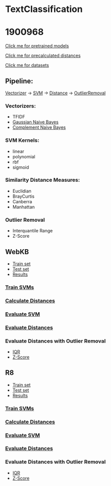 # TextClassification
# 1900968
[Click me for pretrained models](https://drive.google.com/drive/folders/1cePGZH7ZBIFJY6ovKi1uaTbKEKwmKbvd?usp=sharing)

[Click me for precalculated distances](https://drive.google.com/drive/folders/1lE3CcYC0wcI3x6nUqgKryyMKaEo3UyB0?usp=sharing)

[Click me for datasets](https://drive.google.com/drive/folders/1p3-IeJ1MMAdtjBEtOj3RMIvuYtaGkjpi)
## Pipeline:
[Vectorizer](https://github.com/ArelyA/TextClassification/blob/main/README.md#vectorizers) &#8594; [SVM](https://github.com/ArelyA/TextClassification/blob/main/README.md#svm-kernels) &#8594; [Distance](https://github.com/ArelyA/TextClassification/blob/main/README.md#similarity-distance-measures) &#8594; [OutlierRemoval](https://github.com/ArelyA/TextClassification/blob/main/README.md#outlier-removal)

### Vectorizers:
* TFIDF
* [Gaussian Naive Bayes](https://github.com/ArelyA/TextClassification/blob/main/libraries/naive_bayes_vectorizer/nb_vectorizer.py)
* [Complement Naive Bayes](https://github.com/ArelyA/TextClassification/blob/main/libraries/naive_bayes_vectorizer/naive_bayes_vectorizer.py)

### SVM Kernels:
* linear
* polynomial
* rbf
* sigmoid
 
### Similarity Distance Measures:
* Euclidian
* BrayCurtis
* Canberra
* Manhattan

### Outlier Removal
* Interquantile Range
* Z-Score

## WebKB

* [Train set](https://drive.google.com/file/d/1gGMMNFANv59ENBzw2e0SyvG_Ycx04xXX/view?usp=sharing)
* [Test set](https://drive.google.com/file/d/1gGMMNFANv59ENBzw2e0SyvG_Ycx04xXX/view?usp=sharing)
* [Results](https://github.com/ArelyA/TextClassification/blob/main/Results/WebKBResults.pdf)

### [Train SVMs](https://github.com/ArelyA/TextClassification/blob/main/webkb_train_SVM.ipynb)

### [Calculate Distances](https://github.com/ArelyA/TextClassification/blob/main/webkb_distances.ipynb)

### [Evaluate SVM](https://github.com/ArelyA/TextClassification/blob/main/webkb_evaluate_SVM.ipynb)

### [Evaluate Distances](https://github.com/ArelyA/TextClassification/blob/main/webkb_evaluate_distances.ipynb)

### Evaluate Distances with Outlier Removal
* [IQR](https://github.com/ArelyA/TextClassification/blob/main/webkb_evaluate_distances_IQR.ipynb)
* [Z-Score](https://github.com/ArelyA/TextClassification/blob/main/webkb_evaluate_distances_Z.ipynb)

## R8
* [Train set](https://drive.google.com/file/d/1kXCjpY0YD_e7dCwNU3ZdYambgf0RYErm/view?usp=sharing)
* [Test set](https://drive.google.com/file/d/1sRj3CyoJ9KfCF3mPFQHY5_oVPRekmjHH/view?usp=sharing)
* [Results](https://github.com/ArelyA/TextClassification/blob/main/Results/R8Results.pdf)

### [Train SVMs](https://github.com/ArelyA/TextClassification/blob/main/r8_train_SVM.ipynb)

### [Calculate Distances](https://github.com/ArelyA/TextClassification/blob/main/r8_distances.ipynb)

### [Evaluate SVM](https://github.com/ArelyA/TextClassification/blob/main/r8_evaluate_SVM.ipynb)

### [Evaluate Distances](https://github.com/ArelyA/TextClassification/blob/main/r8_evaluate_distances.ipynb)

### Evaluate Distances with Outlier Removal
* [IQR](https://github.com/ArelyA/TextClassification/blob/main/r8_evaluate_distances_IQR.ipynb)
* [Z-Score](https://github.com/ArelyA/TextClassification/blob/main/r8_evaluate_distances_Z.ipynb)
